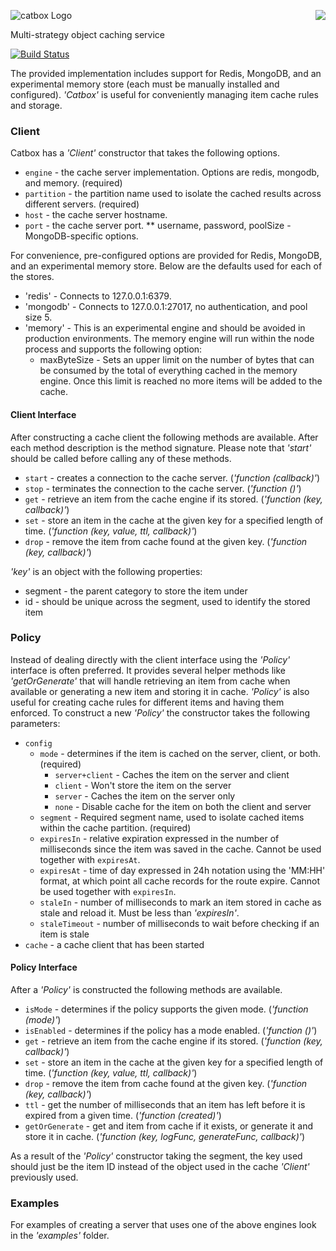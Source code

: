 <a href="/walmartlabs/blammo"><img src="https://raw.github.com/walmartlabs/blammo/master/images/from.png" align="right" /></a>
![catbox Logo](https://raw.github.com/walmartlabs/catbox/master/images/catbox.png)

Multi-strategy object caching service

[![Build Status](https://secure.travis-ci.org/walmartlabs/catbox.png)](http://travis-ci.org/walmartlabs/catbox)


The provided implementation includes support for Redis, MongoDB, and an experimental memory store (each must be manually installed and configured).  _'Catbox'_ is useful for conveniently managing item cache rules and storage.


### Client

Catbox has a _'Client'_ constructor that takes the following options.

* `engine` - the cache server implementation. Options are redis, mongodb, and memory. (required)
* `partition` - the partition name used to isolate the cached results across different servers. (required)
* `host` - the cache server hostname.
* `port` - the cache server port.
** username, password, poolSize - MongoDB-specific options.

For convenience, pre-configured options are provided for Redis, MongoDB, and an experimental memory store. Below are the defaults used for each of the stores.

* 'redis' - Connects to 127.0.0.1:6379.
* 'mongodb' - Connects to 127.0.0.1:27017, no authentication, and pool size 5.
* 'memory' - This is an experimental engine and should be avoided in production environments. The memory engine will run within the node process and supports the following option:
   * maxByteSize - Sets an upper limit on the number of bytes that can be consumed by the total of everything cached in the memory engine. Once this limit is reached no more items will be added to the cache.

#### Client Interface

After constructing a cache client the following methods are available.  After each method description is the method signature.  Please note that _'start'_ should be called before calling any of these methods.

* `start` - creates a connection to the cache server.  (_'function (callback)'_)
* `stop` - terminates the connection to the cache server. (_'function ()'_)
* `get` - retrieve an item from the cache engine if its stored. (_'function (key, callback)'_)
* `set` - store an item in the cache at the given key for a specified length of time. (_'function (key, value, ttl, callback)'_)
* `drop` - remove the item from cache found at the given key. (_'function (key, callback)'_)

_'key'_ is an object with the following properties:

* segment - the parent category to store the item under
* id - should be unique across the segment, used to identify the stored item


### Policy

Instead of dealing directly with the client interface using the _'Policy'_ interface is often preferred.  It provides several helper methods like _'getOrGenerate'_ that will handle retrieving an item from cache when available or generating a new item and storing it in cache.  _'Policy'_ is also useful for creating cache rules for different items and having them enforced.  To construct a new _'Policy'_ the constructor takes the following parameters:

* `config`
    * `mode` - determines if the item is cached on the server, client, or both. (required)
        * `server+client` - Caches the item on the server and client
        * `client` - Won't store the item on the server
        * `server` - Caches the item on the server only
        * `none` - Disable cache for the item on both the client and server
    * `segment` - Required segment name, used to isolate cached items within the cache partition. (required)
    * `expiresIn` - relative expiration expressed in the number of milliseconds since the item was saved in the cache. Cannot be used together with `expiresAt`.
    * `expiresAt` - time of day expressed in 24h notation using the 'MM:HH' format, at which point all cache records for the route expire. Cannot be used together with `expiresIn`.
    * `staleIn` - number of milliseconds to mark an item stored in cache as stale and reload it.  Must be less than _'expiresIn'_.
    * `staleTimeout` - number of milliseconds to wait before checking if an item is stale
* `cache` - a cache client that has been started

#### Policy Interface

After a _'Policy'_ is constructed the following methods are available.

* `isMode` - determines if the policy supports the given mode.  (_'function (mode)'_)
* `isEnabled` - determines if the policy has a mode enabled. (_'function ()'_)
* `get` - retrieve an item from the cache engine if its stored. (_'function (key, callback)'_)
* `set` - store an item in the cache at the given key for a specified length of time. (_'function (key, value, ttl, callback)'_)
* `drop` - remove the item from cache found at the given key. (_'function (key, callback)'_)
* `ttl` - get the number of milliseconds that an item has left before it is expired from a given time. (_'function (created)'_)
* `getOrGenerate` - get and item from cache if it exists, or generate it and store it in cache. (_'function (key, logFunc, generateFunc, callback)'_)

As a result of the _'Policy'_ constructor taking the segment, the key used should just be the item ID instead of the object used in the cache _'Client'_ previously used.


### Examples

For examples of creating a server that uses one of the above engines look in the _'examples'_ folder.